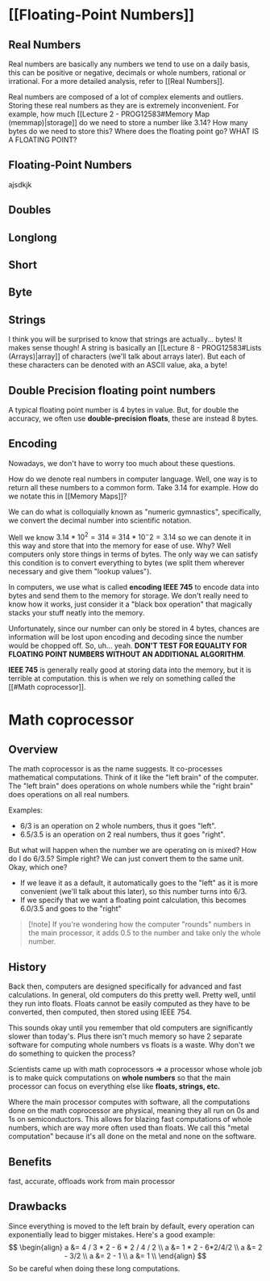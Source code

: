 # [[Floating-Point Numbers]]
## Real Numbers
Real numbers are basically any numbers we tend to use on a daily basis, this can be positive or negative, decimals or whole numbers, rational or irrational. For a more detailed analysis, refer to [[Real Numbers]].

Real numbers are composed of a lot of complex elements and outliers. Storing these real numbers as they are is extremely inconvenient. For example, how much [[Lecture 2 - PROG12583#Memory Map (memmap)|storage]] do we need to store a number like $3.14?$ How many bytes do we need to store this? Where does the floating point go? WHAT IS A FLOATING POINT? 
## Floating-Point Numbers
ajsdkjk
## Doubles
## Longlong
## Short
## Byte

## Strings
I think you will be surprised to know that strings are actually... bytes! It makes sense though! A string is basically an [[Lecture 8 - PROG12583#Lists (Arrays)|array]] of characters (we'll talk about arrays later). But each of these characters can be denoted with an ASCII value, aka, a byte! 
## Double Precision floating point numbers
A typical floating point number is 4 bytes in value. But, for double the accuracy, we often use **double-precision floats**, these are instead 8 bytes.
## Encoding
Nowadays, we don't have to worry too much about these questions. 

How do we denote real numbers in computer language. Well, one way is to return all these numbers to a common form. Take $3.14$ for example. How do we notate this in [[Memory Maps]]?

We can do what is colloquially known as "numeric gymnastics", specifically, we convert the decimal number into scientific notation.

Well we know $3.14 * 10^2 = 314\equiv 314 * 10^-2 = 3.14$ so we can denote it in this way and store that into the memory for ease of use. Why? Well computers only store things in terms of bytes. The only way we can satisfy this condition is to convert everything to bytes (we split them wherever necessary and give them "lookup values").

In computers, we use what is called **encoding IEEE 745** to encode data into bytes and send them to the memory for storage. We don't really need to know how it works, just consider it a "black box operation" that magically stacks your stuff neatly into the memory.

Unfortunately, since our number can only be stored in 4 bytes, chances are information will be lost upon encoding and decoding since the number would be chopped off. So, uh... yeah. **DON'T TEST FOR EQUALITY FOR FLOATING POINT NUMBERS WITHOUT AN ADDITIONAL ALGORITHM**.

**IEEE 745** is generally really good at storing data into the memory, but it is terrible at computation. this is when we rely on something called the [[#Math coprocessor]].
# Math coprocessor
## Overview
The math coprocessor is as the name suggests. It co-processes mathematical computations. Think of it like the "left brain" of the computer. The "left brain" does operations on whole numbers while the "right brain" does operations on all real numbers.

Examples:
- $6/3$ is an operation on 2 whole numbers, thus it goes "left".
- $6.5/3.5$ is an operation on 2 real numbers, thus it goes "right".

But what will happen when the number we are operating on is mixed? How do I do $6/3.5$? Simple right? We can just convert them to the same unit. Okay, which one?
- If we leave it as a default, it automatically goes to the "left" as it is more convenient (we'll talk about this later), so this number turns into $6/3$. 
- If we specify that we want a floating point calculation, this becomes $6.0/3.5$ and goes to the "right"

> [!note] If you're wondering how the computer "rounds" numbers in the main processor, it adds $0.5$ to the number and take only the whole number.
## History
Back then, computers are designed specifically for advanced and fast calculations. In general, old computers do this pretty well. Pretty well, until they run into floats. Floats cannot be easily computed as they have to be converted, then computed, then stored using IEEE 754. 

This sounds okay until you remember that old computers are significantly slower than today's. Plus there isn't much memory so have 2 separate software for computing whole numbers vs floats is a waste. Why don't we do something to quicken the process? 

Scientists came up with math coprocessors => a processor whose whole job is to make quick computations on **whole numbers** so that the main processor can focus on everything else like **floats, strings, etc.**

Where the main processor computes with software, all the computations done on the math coprocessor are physical, meaning they all run on 0s and 1s on semiconductors. This allows for blazing fast computations of whole numbers, which are way more often used than floats. We call this "metal computation" because it's all done on the metal and none on the software.
## Benefits
fast, accurate, offloads work from main processor
## Drawbacks
Since everything is moved to the left brain by default, every operation can exponentially lead to bigger mistakes. Here's a good example:
$$
\begin{align}
a &= 4 / 3 * 2 - 6 * 2 / 4 / 2 \\
a &= 1 * 2 - 6*2/4/2 \\
a &= 2 - 3/2 \\
a &= 2 - 1 \\
a &= 1 \\
\end{align}
$$
So be careful when doing these long computations.
